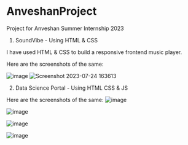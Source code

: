 # AnveshanProject
Project for Anveshan Summer Internship 2023

1) SoundVibe - Using HTML & CSS 

I have used HTML & CSS to build a responsive frontend music player. 

Here are the screenshots of the same:

![image](https://github.com/kanikamalhans/AnveshanProject/assets/91647703/b5b0a757-ed41-4d3b-8236-681a63da8f91)
![Screenshot 2023-07-24 163613](https://github.com/kanikamalhans/AnveshanProject/assets/91647703/a9e8d6d6-1f13-4dea-a5a3-4e6dc2471d5a)

2) Data Science Portal - Using HTML CSS & JS
   
Here are the screenshots of the same:
![image](https://github.com/kanikamalhans/AnveshanProject/assets/91647703/cc7d3bf6-40af-47b7-8d8a-deb433e6495c)

![image](https://github.com/kanikamalhans/AnveshanProject/assets/91647703/b99dc23c-c9dc-48e5-abff-9c16584763af)

![image](https://github.com/kanikamalhans/AnveshanProject/assets/91647703/84b75f3c-12af-45b5-a175-49ece49838b7)

![image](https://github.com/kanikamalhans/AnveshanProject/assets/91647703/e7dd8995-1fd2-45ad-9259-a513220110de)


